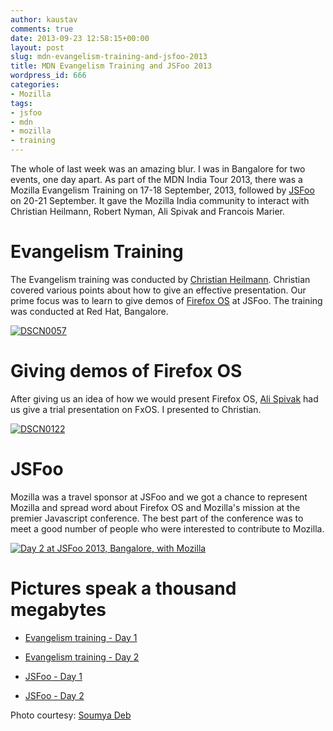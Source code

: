 ```yaml
---
author: kaustav
comments: true
date: 2013-09-23 12:58:15+00:00
layout: post
slug: mdn-evangelism-training-and-jsfoo-2013
title: MDN Evangelism Training and JSFoo 2013
wordpress_id: 666
categories:
- Mozilla
tags:
- jsfoo
- mdn
- mozilla
- training
---
```


The whole of last week was an amazing blur. I was in Bangalore for two events, one day apart. As part of the MDN India Tour 2013, there was a Mozilla Evangelism Training on 17-18 September, 2013, followed by [JSFoo](http://jsfoo.in) on 20-21 September. It gave the Mozilla India community to interact with Christian Heilmann, Robert Nyman, Ali Spivak and Francois Marier.<!-- more -->



# Evangelism Training



The Evangelism training was conducted by [Christian Heilmann](http://christianheilmann.com/). Christian covered various points about how to give an effective presentation. Our prime focus was to learn to give demos of [Firefox OS](http://www.mozilla.org/firefox/os) at JSFoo. The training was conducted at Red Hat, Bangalore.

[![DSCN0057](http://farm4.staticflickr.com/3762/9850379545_73a9583320.jpg)](http://www.flickr.com/photos/debloper/9850379545/)



# Giving demos of Firefox OS



After giving us an idea of how we would present Firefox OS, [Ali Spivak](https://twitter.com/alispivak) had us give a trial presentation on FxOS. I presented to Christian.

[![DSCN0122](http://farm8.staticflickr.com/7385/9850077375_465e005132.jpg)](http://www.flickr.com/photos/debloper/9850077375/)



# JSFoo



Mozilla was a travel sponsor at JSFoo and we got a chance to represent Mozilla and spread word about Firefox OS and Mozilla's mission at the premier Javascript conference. The best part of the conference was to meet a good number of people who were interested to contribute to Mozilla.

[![Day 2 at JSFoo 2013, Bangalore, with Mozilla](http://farm6.staticflickr.com/5502/9891571585_fec7d037b0.jpg)](http://www.flickr.com/photos/kaustav_das_modak/9891571585/)



# Pictures speak a thousand megabytes







  * [Evangelism training - Day 1](http://www.flickr.com//photos/kaustav_das_modak/sets/72157635590967184/show/)


  * [Evangelism training - Day 2](http://www.flickr.com//photos/kaustav_das_modak/sets/72157635625800986/show/)


  * [JSFoo - Day 1](http://www.flickr.com/photos/kaustav_das_modak/sets/72157635698029623/show/)


  * [JSFoo - Day 2](http://www.flickr.com/photos/kaustav_das_modak/sets/72157635790923185/show/)



Photo courtesy: [Soumya Deb](http://flickr.com/photos/debloper)

